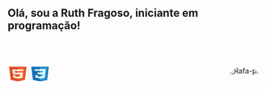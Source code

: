 ## Olá, sou a Ruth Fragoso, iniciante em programação!

<div style="display: inline_block"><br><div style="display: inline_block"><br><div style="display: inline_block"><br>
    <img align="center" alt="Rafa-HTML" height="30" width="40" src="https://raw.githubusercontent.com/devicons/devicon/master/icons/html5/html5-original.svg">
  <img align="center" alt="Rafa-CSS" height="30" width="40" src="https://raw.githubusercontent.com/devicons/devicon/master/icons/css3/css3-original.svg">
    <img align="right" alt="Rafa-pic" height="150" style="border-radius:50px;" src="https://www.canva.com/design/DAFVy8jC1Jg/S0O0E6Scdz5Ct_z4pVhY5Q/edit?utm_content=DAFVy8jC1Jg&utm_campaign=designshare&utm_medium=link2&utm_source=sharebutton">
</div>
